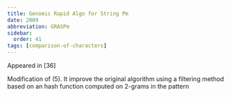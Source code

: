 ```yaml
---
title: Genomic Rapid Algo for String Pm
date: 2009
abbreviation: GRASPm
sidebar:
  order: 41
tags: [comparison-of-characters]
---
```


Appeared in [36]

Modification of (5). It improve the original algorithm using a filtering method based on an hash function computed on 2-grams in the pattern

